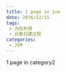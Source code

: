 ```yaml
---
title: 1 page in jvm
date: 2016/12/15
tags:
 - 内存布局
 - 对象创建过程
categories:
 - JVM
---
```


1 page in category2